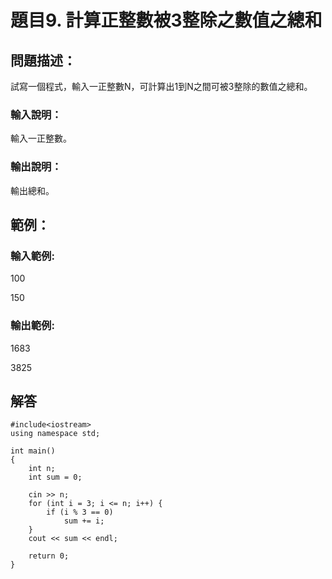# 題目9. 計算正整數被3整除之數值之總和

## 問題描述：
試寫一個程式，輸入一正整數N，可計算出1到N之間可被3整除的數值之總和。

### 輸入說明：
輸入一正整數。

### 輸出說明：
輸出總和。

## 範例：

### 輸入範例:

100

150

### 輸出範例:

1683

3825

## 解答

```
#include<iostream>  
using namespace std;

int main()
{
    int n;
    int sum = 0;
    
    cin >> n;
    for (int i = 3; i <= n; i++) {
        if (i % 3 == 0)
            sum += i;
    }
    cout << sum << endl;

    return 0;
}
```
